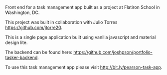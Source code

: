 Front end for a task management app built as a project at Flatiron School in Washington, DC.

This project was built in collaboration with Julio Torres https://github.com/jtorre20.

This is a single page application built using vanilla javascript and material design lite. 

The backend can be found here: https://github.com/joshpson/portfolio-tasker-backend.

To use this task management app please visit http://bit.ly/pearson-task-app.
